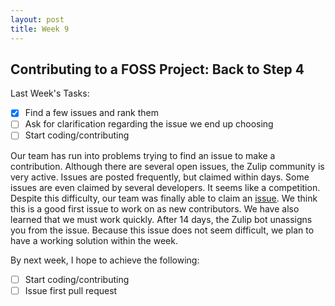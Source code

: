 ```yaml
---
layout: post
title: Week 9
---
```


## Contributing to a FOSS Project: Back to Step 4

Last Week's Tasks:
- [x] Find a few issues and rank them
- [ ] Ask for clarification regarding the issue we end up choosing
- [ ] Start coding/contributing

Our team has run into problems trying to find an issue to make a contribution. Although there are several open issues, the Zulip community is very active. Issues are posted frequently, but claimed within days. Some issues are even claimed by several developers. It seems like a competition. Despite this difficulty, our team was finally able to claim an [issue](https://github.com/zulip/zulip/issues/12769). We think this is a good first issue to work on as new contributors. We have also learned that we must work quickly. After 14 days, the Zulip bot unassigns you from the issue. Because this issue does not seem difficult, we plan to have a working solution within the week.

By next week, I hope to achieve the following:
- [ ] Start coding/contributing
- [ ] Issue first pull request
